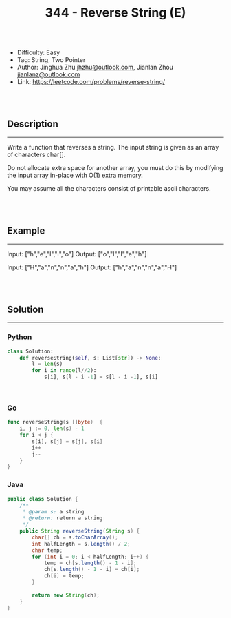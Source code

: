 # <center>344 - Reverse String (E)</center> 



<br></br>

* Difficulty: Easy
* Tag: String, Two Pointer
* Author: Jinghua Zhu <jhzhu@outlook.com>, Jianlan Zhou <jianlanz@outlook.com>
* Link: https://leetcode.com/problems/reverse-string/

<br></br>



## Description
----
Write a function that reverses a string. The input string is given as an array of characters char[].

Do not allocate extra space for another array, you must do this by modifying the input array in-place with O(1) extra memory.

You may assume all the characters consist of printable ascii characters.

<br></br>



## Example
----
Input: ["h","e","l","l","o"]
Output: ["o","l","l","e","h"]

Input: ["H","a","n","n","a","h"]
Output: ["h","a","n","n","a","H"]

<br></br>



## Solution
----
### Python
```python
class Solution:
    def reverseString(self, s: List[str]) -> None:
        l = len(s)
        for i in range(l//2):
            s[i], s[l - i -1] = s[l - i -1], s[i]
```

<br>


### Go
```go
func reverseString(s []byte)  {
    i, j := 0, len(s) - 1
    for i < j {
        s[i], s[j] = s[j], s[i]
        i++
        j--
    }
}
```


### Java
```java
public class Solution {
    /**
     * @param s: a string
     * @return: return a string
     */
    public String reverseString(String s) {
        char[] ch = s.toCharArray();
        int halfLength = s.length() / 2;
        char temp;
        for (int i = 0; i < halfLength; i++) {
            temp = ch[s.length() - 1 - i];
            ch[s.length() - 1 - i] = ch[i];
            ch[i] = temp;
        }
        
        return new String(ch);
    }
}
```